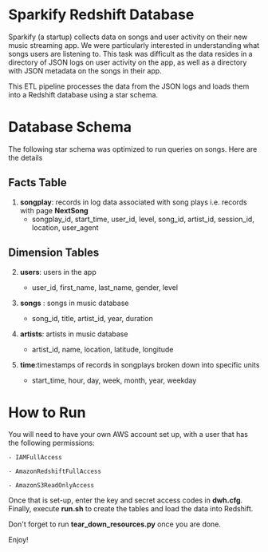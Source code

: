 Sparkify Redshift Database
==========================

Sparkify (a startup) collects data on songs and user activity on their new music streaming app. We were particularly interested in understanding what songs users are listening to. This task was difficult as the data resides in a directory of JSON logs on user activity on the app, as well as a directory with JSON metadata on the songs in their app.

This ETL pipeline processes the data from the JSON logs and loads them into a Redshift database using a star schema. 

Database Schema
===============

The following star schema was optimized to run queries on songs. Here are the details

Facts Table
-----------

1. **songplay**: records in log data associated with song plays i.e. records with page **NextSong**
    - songplay_id, start_time, user_id, level, song_id, artist_id, session_id, location, user_agent

Dimension Tables
-----------

2. **users**: users in the app
    - user_id, first_name, last_name, gender, level


3. **songs** : songs in music database
    - song_id, title, artist_id, year, duration


4. **artists**: artists in music database
    - artist_id, name, location, latitude, longitude


5. **time**:timestamps of records in songplays broken down into specific units
    - start_time, hour, day, week, month, year, weekday
    
How to Run
=====================
You will need to have your own AWS account set up, with a user that has the following permissions:
    
    - IAMFullAccess
    
    - AmazonRedshiftFullAccess
    
    - AmazonS3ReadOnlyAccess

Once that is set-up, enter the key and secret access codes in **dwh.cfg**. Finally, execute **run.sh** to create the tables and load the data into Redshift.

Don't forget to run **tear_down_resources.py** once you are done.

Enjoy!
